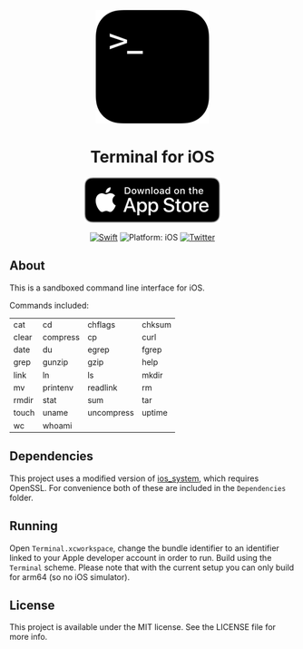 <p align="center">
<img src="readme-resources/hero.png" alt="Terminal for iOS">
</p>

<h1 align="center">Terminal for iOS</h1>

<p align="center">
<a href="https://itunes.apple.com/app/terminal/id1323205755?mt=8&at=1010lII4"><img src="readme-resources/app_store_badge.svg" alt="Download on the App Store"/></a>
</p>

<p align="center">
<a href="https://developer.apple.com/swift/"><img src="https://img.shields.io/badge/Swift-4.0-orange.svg?style=flat" style="max-height: 300px;" alt="Swift"/></a>
<img src="https://img.shields.io/badge/platform-iOS-lightgrey.svg" style="max-height: 300px;" alt="Platform: iOS">
<a href="http://twitter.com/LouisDhauwe"><img src="https://img.shields.io/badge/Twitter-@LouisDhauwe-blue.svg?style=flat" style="max-height: 300px;" alt="Twitter"/></a>
</p>

## About
This is a sandboxed command line interface for iOS. 


Commands included:

|	| 	|  | |
| ------------- |-------------| -----| -----|
|cat | cd | chflags | chksum |
| clear | compress | cp | curl |
| date | du | egrep | fgrep |
| grep | gunzip | gzip | help |
| link | ln | ls | mkdir |
| mv | printenv | readlink | rm |
| rmdir | stat | sum | tar |
| touch | uname | uncompress | uptime |
| wc | whoami | | |


## Dependencies
This project uses a modified version of [ios_system](https://github.com/holzschu/ios_system), which requires OpenSSL. For convenience both of these are included in the `Dependencies` folder.

## Running
Open `Terminal.xcworkspace`, change the bundle identifier to an identifier linked to your Apple developer account in order to run. Build using the `Terminal` scheme. Please note that with the current setup you can only build for arm64 (so no iOS simulator).

## License

This project is available under the MIT license. See the LICENSE file for more info.
